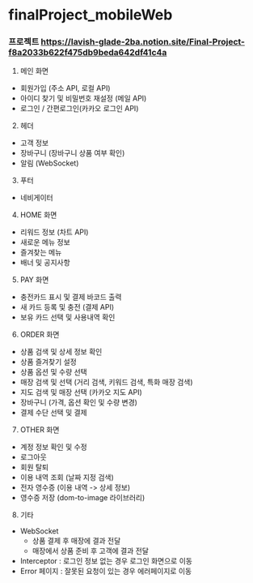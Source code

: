 # finalProject_mobileWeb
### 프로젝트 https://lavish-glade-2ba.notion.site/Final-Project-f8a2033b622f475db9beda642df41c4a

1. 메인 화면
  - 회원가입 (주소 API, 로컬 API)
  - 아이디 찾기 및 비밀번호 재설정 (메일 API)
  - 로그인 / 간편로그인(카카오 로그인 API)
2. 헤더
  - 고객 정보
  - 장바구니 (장바구니 상품 여부 확인)
  - 알림 (WebSocket)
3. 푸터
  - 네비게이터
4. HOME 화면
  - 리워드 정보 (차트 API)
  - 새로운 메뉴 정보
  - 즐겨찾는 메뉴
  - 배너 및 공지사항
5. PAY 화면
  - 충전카드 표시 및 결제 바코드 출력
  - 새 카드 등록 및 충전 (결제 API)
  - 보유 카드 선택 및 사용내역 확인
6. ORDER 화면
  - 상품 검색 및 상세 정보 확인
  - 상품 즐겨찾기 설정
  - 상품 옵션 및 수량 선택
  - 매장 검색 및 선택 (거리 검색, 키워드 검색, 특화 매장 검색)
  - 지도 검색 및 매장 선택 (카카오 지도 API)
  - 장바구니 (가격, 옵션 확인 및 수량 변경)
  - 결제 수단 선택 및 결제
7. OTHER 화면
  - 계정 정보 확인 및 수정
  - 로그아웃
  - 회원 탈퇴
  - 이용 내역 조회 (날짜 지정 검색)
  - 전자 영수증 (이용 내역 -> 상세 정보)
  - 영수증 저장 (dom-to-image 라이브러리)
8. 기타
  - WebSocket
      - 상품 결제 후 매장에 결과 전달
      - 매장에서 상품 준비 후 고객에 결과 전달
  - Interceptor : 로그인 정보 없는 경우 로그인 화면으로 이동
  - Error 페이지 : 잘못된 요청이 있는 경우 에러페이지로 이동

